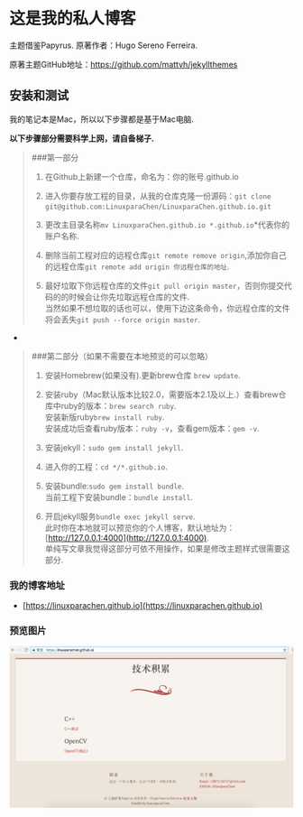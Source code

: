 # 这是我的私人博客

主题借鉴Papyrus. 原著作者：Hugo Sereno Ferreira. 

原著主题GitHub地址：https://github.com/mattvh/jekyllthemes


## 安装和测试

我的笔记本是Mac，所以以下步骤都是基于Mac电脑.

**以下步骤部分需要科学上网，请自备梯子.**

> ###第一部分
>1. 在Github上新建一个仓库，命名为：你的账号.github.io
>	
>2.	进入你要存放工程的目录，从我的仓库克隆一份源码：`git clone git@github.com:LinuxparaChen/LinuxparaChen.github.io.git`
>	
>3. 更改主目录名称`mv LinuxparaChen.github.io *.github.io`*代表你的账户名称.
>	
>4. 删除当前工程对应的远程仓库`git remote remove origin`,添加你自己的远程仓库`git remote add origin 你远程仓库的地址`.
>	
>5. 最好垃取下你远程仓库的文件`git pull origin master`，否则你提交代码的的时候会让你先垃取远程仓库的文件.
<br>当然如果不想垃取的话也可以，使用下边这条命令，你远程仓库的文件将会丢失`git push --force origin master`.

-

> ###第二部分（如果不需要在本地预览的可以忽略）
>1. 安装Homebrew(如果没有).更新brew仓库 `brew update`.
>
>2. 安装ruby（Mac默认版本比较2.0，需要版本2.1及以上.）查看brew仓库中ruby的版本：`brew search ruby`.
<br>安装新版ruby`brew install ruby`.
<br>安装成功后查看ruby版本：`ruby -v`，查看gem版本：`gem -v`.
>
>3. 安装jekyll：`sudo gem install jekyll`.
>
>4. 进入你的工程：`cd */*.github.io`.
>
>5. 安装bundle:`sudo gem install bundle`.
<br>当前工程下安装bundle：`bundle install`.
>
>6. 开启jekyll服务`bundle exec jekyll serve`.
<br>此时你在本地就可以预览你的个人博客，默认地址为：[http://127.0.0.1:4000](http://127.0.0.1:4000).
<br>单纯写文章我觉得这部分可依不用操作，如果是修改主题样式很需要这部分.

### 我的博客地址

- [https://linuxparachen.github.io](https://linuxparachen.github.io)

### 预览图片

![Theme preview](/assets/screenshot.png)
